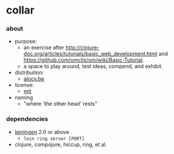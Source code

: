 # collar

[home]: https://alocy.be
[license]: https://raw.githubusercontent.com/agarick/collar/master/LICENSE

### about

- purpose:
    - an exercise after http://clojure-doc.org/articles/tutorials/basic_web_development.html and https://github.com/omcljs/om/wiki/Basic-Tutorial.
    - a space to play around, test ideas, compend, and exhibit.
- distribution:
    - [alocy.be][home]
- license:
    - [mit][license]
- naming
    - "where 'the other head' rests"

### dependencies

- [leiningen](https://github.com/technomancy/leiningen) 2.0 or above
    - `lein ring server [PORT]`
- clojure, compojure, hiccup, ring, et al.
